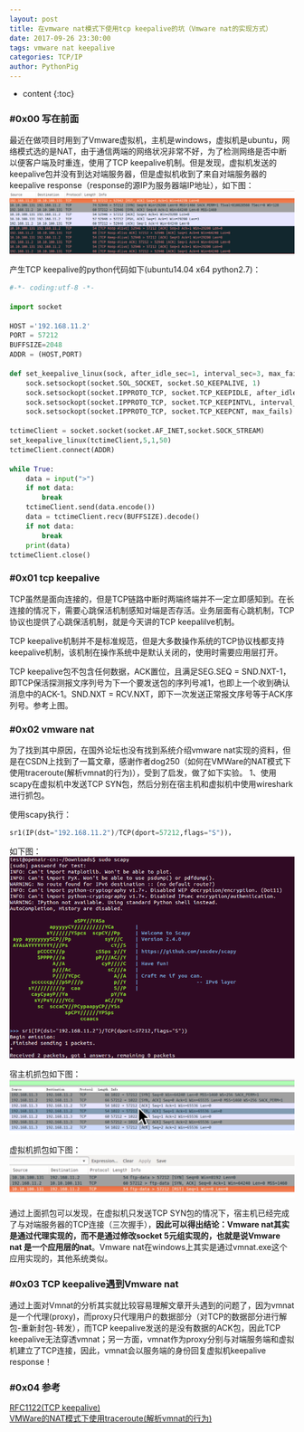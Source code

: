 ```yaml
---
layout: post
title: 在vmware nat模式下使用tcp keepalive的坑（Vmware nat的实现方式）
date: 2017-09-26 23:30:00
tags: vmware nat keepalive
categories: TCP/IP
author: PythonPig
---
```

* content
{:toc}

### \#0x00 写在前面
最近在做项目时用到了Vmware虚拟机，主机是windows，虚拟机是ubuntu，网络模式选的是NAT，由于通信两端的网络状况非常不好，为了检测网络是否中断以便客户端及时重连，使用了TCP keepalive机制。但是发现，虚拟机发送的keepalive包并没有到达对端服务器，但是虚拟机收到了来自对端服务器的keepalive response（response的源IP为服务器端IP地址），如下图：
![](https://github.com/PythonPig/pythonpig.github.io/blob/master/images/keepalive.png?raw=true)




产生TCP keepalive的python代码如下(ubuntu14.04 x64 python2.7)：
```python
#-*- coding:utf-8 -*-

import socket

HOST ='192.168.11.2'
PORT = 57212
BUFFSIZE=2048
ADDR = (HOST,PORT)

def set_keepalive_linux(sock, after_idle_sec=1, interval_sec=3, max_fails=5):
    sock.setsockopt(socket.SOL_SOCKET, socket.SO_KEEPALIVE, 1)
    sock.setsockopt(socket.IPPROTO_TCP, socket.TCP_KEEPIDLE, after_idle_sec)
    sock.setsockopt(socket.IPPROTO_TCP, socket.TCP_KEEPINTVL, interval_sec)
    sock.setsockopt(socket.IPPROTO_TCP, socket.TCP_KEEPCNT, max_fails)

tctimeClient = socket.socket(socket.AF_INET,socket.SOCK_STREAM)
set_keepalive_linux(tctimeClient,5,1,50)
tctimeClient.connect(ADDR)

while True:
    data = input(">")
    if not data:
        break
    tctimeClient.send(data.encode())
    data = tctimeClient.recv(BUFFSIZE).decode()
    if not data:
        break
    print(data)
tctimeClient.close()
```

### \#0x01 tcp keepalive  
TCP虽然是面向连接的，但是TCP链路中断时两端终端并不一定立即感知到。在长连接的情况下，需要心跳保活机制感知对端是否存活。业务层面有心跳机制，TCP协议也提供了心跳保活机制，就是今天讲的TCP keepalilve机制。

TCP keepalive机制并不是标准规范，但是大多数操作系统的TCP协议栈都支持keepalive机制，该机制在操作系统中是默认关闭的，使用时需要应用层打开。

TCP keepalive包不包含任何数据，ACK置位，且满足SEG.SEQ = SND.NXT-1，即TCP保活探测报文序列号为下一个要发送包的序列号减1，也即上一个收到确认消息中的ACK-1。SND.NXT = RCV.NXT，即下一次发送正常报文序号等于ACK序列号。参考上图。

### \#0x02 vmware nat  
为了找到其中原因，在国外论坛也没有找到系统介绍vmware nat实现的资料，但是在CSDN上找到了一篇文章，感谢作者dog250（如何在VMWare的NAT模式下使用traceroute(解析vmnat的行为)），受到了启发，做了如下实验。
1、使用scapy在虚拟机中发送TCP SYN包，然后分别在宿主机和虚拟机中使用wireshark进行抓包。

使用scapy执行：
```python
sr1(IP(dst="192.168.11.2")/TCP(dport=57212,flags="S"))，
```
如下图：
![](https://github.com/PythonPig/pythonpig.github.io/blob/master/images/scapy.png?raw=true)

宿主机抓包如下图：
![](https://github.com/PythonPig/pythonpig.github.io/blob/master/images/%E5%AE%BF%E4%B8%BB%E6%9C%BA%E6%8A%93%E5%8C%85.jpeg?raw=true)

虚拟机抓包如下图：
![](https://github.com/PythonPig/pythonpig.github.io/blob/master/images/%E8%99%9A%E6%8B%9F%E6%9C%BA%E6%8A%93%E5%8C%85.jpeg?raw=true)

通过上面抓包可以发现，在虚拟机只发送TCP SYN包的情况下，宿主机已经完成了与对端服务器的TCP连接（三次握手），**因此可以得出结论：Vmware nat其实是通过代理实现的，而不是通过修改socket 5元组实现的，也就是说Vmware nat 是一个应用层的nat**。Vmware nat在windows上其实是通过vmnat.exe这个应用实现的，其他系统类似。

### \#0x03 TCP keepalive遇到Vmware nat  
通过上面对Vmnat的分析其实就比较容易理解文章开头遇到的问题了，因为vmnat是一个代理(proxy)，而proxy只代理用户的数据部分（对TCP的数据部分进行解包-重新封包-转发），而TCP keepalive发送的是没有数据的ACK包，因此TCP keepalive无法穿透vmnat；另一方面，vmnat作为proxy分别与对端服务端和虚拟机建立了TCP连接，因此，vmnat会以服务端的身份回复虚拟机keepalive response！

### \#0x04 参考  
[RFC1122(TCP keepalive)](https://tools.ietf.org/html/rfc1122#section-4.2.3.6)  
[VMWare的NAT模式下使用traceroute(解析vmnat的行为)](https://blog.csdn.net/dog250/article/details/52234859)
